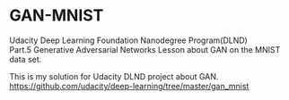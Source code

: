 # GAN-MNIST
Udacity Deep Learning Foundation Nanodegree Program(DLND)  
Part.5 Generative Adversarial Networks Lesson about GAN on the MNIST data set.  
  
This is my solution for Udacity DLND project about GAN.  
https://github.com/udacity/deep-learning/tree/master/gan_mnist
